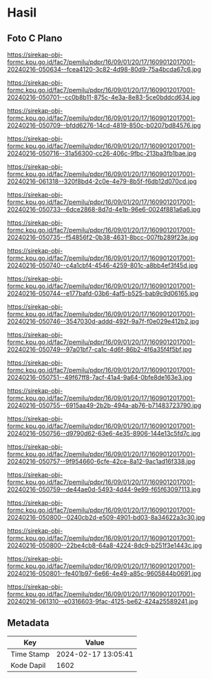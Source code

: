 # Hasil

## Foto C Plano

https://sirekap-obj-formc.kpu.go.id/fac7/pemilu/pdpr/16/09/01/20/17/1609012017001-20240216-050634--fcea4120-3c82-4d98-80d9-75a4bcda67c6.jpg

https://sirekap-obj-formc.kpu.go.id/fac7/pemilu/pdpr/16/09/01/20/17/1609012017001-20240216-050701--cc0b8b11-875c-4e3a-8e83-5ce0bddcd634.jpg

https://sirekap-obj-formc.kpu.go.id/fac7/pemilu/pdpr/16/09/01/20/17/1609012017001-20240216-050709--bfdd6276-14cd-4819-850c-b0207bd84576.jpg

https://sirekap-obj-formc.kpu.go.id/fac7/pemilu/pdpr/16/09/01/20/17/1609012017001-20240216-050716--31a56300-cc26-406c-9fbc-213ba3fb1bae.jpg

https://sirekap-obj-formc.kpu.go.id/fac7/pemilu/pdpr/16/09/01/20/17/1609012017001-20240216-061318--320f8bd4-2c0e-4e79-8b5f-f6db12d070cd.jpg

https://sirekap-obj-formc.kpu.go.id/fac7/pemilu/pdpr/16/09/01/20/17/1609012017001-20240216-050733--6dce2868-8d7d-4e1b-96e6-0024f881a6a6.jpg

https://sirekap-obj-formc.kpu.go.id/fac7/pemilu/pdpr/16/09/01/20/17/1609012017001-20240216-050735--f54856f2-0b38-4631-8bcc-007fb289f23e.jpg

https://sirekap-obj-formc.kpu.go.id/fac7/pemilu/pdpr/16/09/01/20/17/1609012017001-20240216-050740--c4a1cbf4-4546-4259-801c-a8bb4ef3f45d.jpg

https://sirekap-obj-formc.kpu.go.id/fac7/pemilu/pdpr/16/09/01/20/17/1609012017001-20240216-050744--e177bafd-03b6-4af5-b525-bab9c9d06165.jpg

https://sirekap-obj-formc.kpu.go.id/fac7/pemilu/pdpr/16/09/01/20/17/1609012017001-20240216-050746--3547030d-addd-492f-9a7f-f0e029e412b2.jpg

https://sirekap-obj-formc.kpu.go.id/fac7/pemilu/pdpr/16/09/01/20/17/1609012017001-20240216-050749--97a01bf7-ca1c-4d6f-86b2-4f6a35f4f5bf.jpg

https://sirekap-obj-formc.kpu.go.id/fac7/pemilu/pdpr/16/09/01/20/17/1609012017001-20240216-050751--49f67ff8-7acf-41a4-9a64-0bfe8de163e3.jpg

https://sirekap-obj-formc.kpu.go.id/fac7/pemilu/pdpr/16/09/01/20/17/1609012017001-20240216-050755--6915aa49-2b2b-494a-ab76-b71483723790.jpg

https://sirekap-obj-formc.kpu.go.id/fac7/pemilu/pdpr/16/09/01/20/17/1609012017001-20240216-050756--d9790d62-63e6-4e35-8906-144e13c5fd7c.jpg

https://sirekap-obj-formc.kpu.go.id/fac7/pemilu/pdpr/16/09/01/20/17/1609012017001-20240216-050757--9f954660-6cfe-42ce-8a12-9ac1ad16f338.jpg

https://sirekap-obj-formc.kpu.go.id/fac7/pemilu/pdpr/16/09/01/20/17/1609012017001-20240216-050759--de44ae0d-5493-4d44-9e99-f65f63097113.jpg

https://sirekap-obj-formc.kpu.go.id/fac7/pemilu/pdpr/16/09/01/20/17/1609012017001-20240216-050800--0240cb2d-e509-4901-bd03-8a34622a3c30.jpg

https://sirekap-obj-formc.kpu.go.id/fac7/pemilu/pdpr/16/09/01/20/17/1609012017001-20240216-050800--22be4cb8-64a8-4224-8dc9-b251f3e1443c.jpg

https://sirekap-obj-formc.kpu.go.id/fac7/pemilu/pdpr/16/09/01/20/17/1609012017001-20240216-050801--fe401b97-6e66-4e49-a85c-9605844b0691.jpg

https://sirekap-obj-formc.kpu.go.id/fac7/pemilu/pdpr/16/09/01/20/17/1609012017001-20240216-061310--e0316603-9fac-4125-be62-424a25589241.jpg


## Metadata

| Key        | Value               |
| ---------- | ------------------- |
| Time Stamp | 2024-02-17 13:05:41 |
| Kode Dapil | 1602                |



